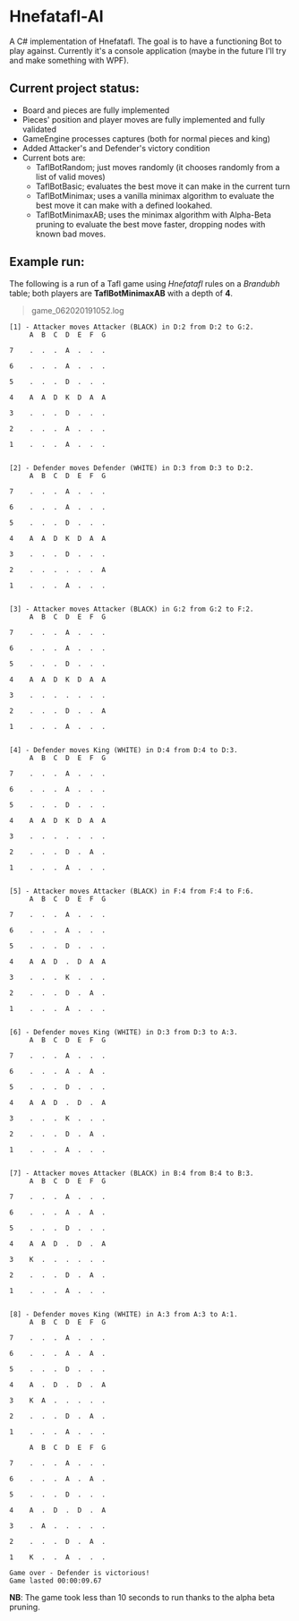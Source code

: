 # Hnefatafl-AI
A C# implementation of Hnefatafl. The goal is to have a functioning Bot to play against.
Currently it's a console application (maybe in the future I'll try and make something with WPF).

## Current project status:
  * Board and pieces are fully implemented
  * Pieces' position and player moves are fully implemented and fully validated
  * GameEngine processes captures (both for normal pieces and king)
  * Added Attacker's and Defender's victory condition 
  * Current bots are:
    - TaflBotRandom; just moves randomly (it chooses randomly from a list of valid moves)
    - TaflBotBasic; evaluates the best move it can make in the current turn
    - TaflBotMinimax; uses a vanilla minimax algorithm to evaluate the best move it can make with a defined lookahed.
    - TaflBotMinimaxAB; uses the minimax algorithm with Alpha-Beta pruning to evaluate the best move faster, dropping nodes with known bad moves.

## Example run:
The following is a run of a Tafl game using _Hnefatafl_ rules on a _Brandubh_ table; both players are __TaflBotMinimaxAB__ with a depth of __4__.
> game_062020191052.log
```
[1] - Attacker moves Attacker (BLACK) in D:2 from D:2 to G:2.
	 A  B  C  D  E  F  G 

7	 .  .  .  A  .  .  . 

6	 .  .  .  A  .  .  . 

5	 .  .  .  D  .  .  . 

4	 A  A  D  K  D  A  A 

3	 .  .  .  D  .  .  . 

2	 .  .  .  A  .  .  . 

1	 .  .  .  A  .  .  . 


[2] - Defender moves Defender (WHITE) in D:3 from D:3 to D:2.
	 A  B  C  D  E  F  G 

7	 .  .  .  A  .  .  . 

6	 .  .  .  A  .  .  . 

5	 .  .  .  D  .  .  . 

4	 A  A  D  K  D  A  A 

3	 .  .  .  D  .  .  . 

2	 .  .  .  .  .  .  A 

1	 .  .  .  A  .  .  . 


[3] - Attacker moves Attacker (BLACK) in G:2 from G:2 to F:2.
	 A  B  C  D  E  F  G 

7	 .  .  .  A  .  .  . 

6	 .  .  .  A  .  .  . 

5	 .  .  .  D  .  .  . 

4	 A  A  D  K  D  A  A 

3	 .  .  .  .  .  .  . 

2	 .  .  .  D  .  .  A 

1	 .  .  .  A  .  .  . 


[4] - Defender moves King (WHITE) in D:4 from D:4 to D:3.
	 A  B  C  D  E  F  G 

7	 .  .  .  A  .  .  . 

6	 .  .  .  A  .  .  . 

5	 .  .  .  D  .  .  . 

4	 A  A  D  K  D  A  A 

3	 .  .  .  .  .  .  . 

2	 .  .  .  D  .  A  . 

1	 .  .  .  A  .  .  . 


[5] - Attacker moves Attacker (BLACK) in F:4 from F:4 to F:6.
	 A  B  C  D  E  F  G 

7	 .  .  .  A  .  .  . 

6	 .  .  .  A  .  .  . 

5	 .  .  .  D  .  .  . 

4	 A  A  D  .  D  A  A 

3	 .  .  .  K  .  .  . 

2	 .  .  .  D  .  A  . 

1	 .  .  .  A  .  .  . 


[6] - Defender moves King (WHITE) in D:3 from D:3 to A:3.
	 A  B  C  D  E  F  G 

7	 .  .  .  A  .  .  . 

6	 .  .  .  A  .  A  . 

5	 .  .  .  D  .  .  . 

4	 A  A  D  .  D  .  A 

3	 .  .  .  K  .  .  . 

2	 .  .  .  D  .  A  . 

1	 .  .  .  A  .  .  . 


[7] - Attacker moves Attacker (BLACK) in B:4 from B:4 to B:3.
	 A  B  C  D  E  F  G 

7	 .  .  .  A  .  .  . 

6	 .  .  .  A  .  A  . 

5	 .  .  .  D  .  .  . 

4	 A  A  D  .  D  .  A 

3	 K  .  .  .  .  .  . 

2	 .  .  .  D  .  A  . 

1	 .  .  .  A  .  .  . 


[8] - Defender moves King (WHITE) in A:3 from A:3 to A:1.
	 A  B  C  D  E  F  G 

7	 .  .  .  A  .  .  . 

6	 .  .  .  A  .  A  . 

5	 .  .  .  D  .  .  . 

4	 A  .  D  .  D  .  A 

3	 K  A  .  .  .  .  . 

2	 .  .  .  D  .  A  . 

1	 .  .  .  A  .  .  . 

	 A  B  C  D  E  F  G 

7	 .  .  .  A  .  .  . 

6	 .  .  .  A  .  A  . 

5	 .  .  .  D  .  .  . 

4	 A  .  D  .  D  .  A 

3	 .  A  .  .  .  .  . 

2	 .  .  .  D  .  A  . 

1	 K  .  .  A  .  .  . 

Game over - Defender is victorious!
Game lasted 00:00:09.67
```
__NB__: The game took less than 10 seconds to run thanks to the alpha beta pruning.
